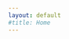 ```yaml
---
layout: default
#title: Home
---
```


<!--{% assign page = site.posts.first %}
{% assign content = page.content %}
{% include post.html %}-->

